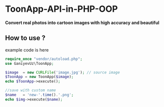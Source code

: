 # ToonApp-API-in-PHP-OOP

**Convert real photos into cartoon images with high accuracy and beautiful**

## **How to use ?**

example code is here

```php
require_once "vendor/autoload.php";
use GaniyevUz\ToonApp;

$image  = new CURLFile('image.jpg'); // source image
$ToonApp = new ToonApp($image);
echo $ToonApp->execute();

//save with custom name
$name   = 'new-'.time().'.png';
echo $img->execute($name);
```

